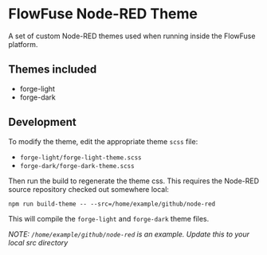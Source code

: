 # FlowFuse Node-RED Theme

A set of custom Node-RED themes used when running inside the FlowFuse platform.

## Themes included

* forge-light
* forge-dark

## Development

To modify the theme, edit the appropriate theme `scss` file:

 - `forge-light/forge-light-theme.scss`
 - `forge-dark/forge-dark-theme.scss`
 
Then run the build to regenerate the theme css. This requires the Node-RED source
repository checked out somewhere local:

    npm run build-theme -- --src=/home/example/github/node-red

This will compile the `forge-light` and `forge-dark` theme files.

*NOTE: `/home/example/github/node-red` is an example. Update this to your local src directory*
